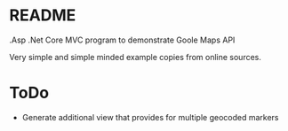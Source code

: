 # README #

.Asp .Net Core MVC program to demonstrate Goole Maps API

Very simple and simple minded example copies from online sources.

# ToDo #

* Generate additional view that provides for multiple geocoded markers